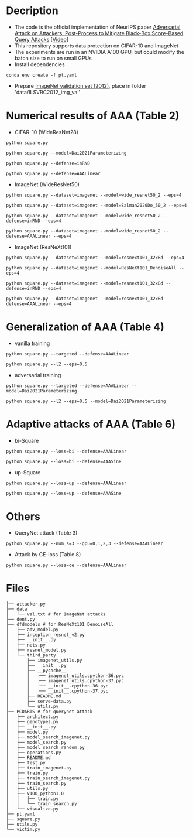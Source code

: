 # Decription
* The code is the official implementation of NeurIPS paper [Adversarial Attack on Attackers: Post-Process to Mitigate Black-Box Score-Based Query Attacks](https://arxiv.org/abs/2205.12134) [[Video](https://youtu.be/avrkUTjo7DA)]
* This repository supports data protection on CIFAR-10 and ImageNet
* The experiments are run in an NVIDIA A100 GPU, but could modify the batch size to run on small GPUs
* Install dependencies
```
conda env create -f pt.yaml
```
* Prepare [ImageNet validation set (2012)](http://www.image-net.org), place in folder 'data/ILSVRC2012_img_val'


# Numerical results of AAA (Table 2)
* CIFAR-10 (WideResNet28)
```
python square.py
```
```
python square.py --model=Dai2021Parameterizing
```
```
python square.py --defense=inRND
```
```
python square.py --defense=AAALinear
```

* ImageNet (WideResNet50)
```
python square.py --dataset=imagenet --model=wide_resnet50_2 --eps=4
```
```
python square.py --dataset=imagenet --model=Salman2020Do_50_2 --eps=4
```
```
python square.py --dataset=imagenet --model=wide_resnet50_2 --defense=inRND --eps=4
```
```
python square.py --dataset=imagenet --model=wide_resnet50_2 --defense=AAALinear --eps=4
```

* ImageNet (ResNeXt101)
```
python square.py --dataset=imagenet --model=resnext101_32x8d --eps=4
```
```
python square.py --dataset=imagenet --model=ResNeXt101_DenoiseAll --eps=4
```
```
python square.py --dataset=imagenet --model=resnext101_32x8d --defense=inRND --eps=4
```
```
python square.py --dataset=imagenet --model=resnext101_32x8d --defense=AAALinear --eps=4
```

# Generalization of AAA (Table 4)
* vanilla training
```
python square.py --targeted --defense=AAALinear
```
```
python square.py --l2 --eps=0.5
```
* adversarial training
```
python square.py --targeted --defense=AAALinear --model=Dai2021Parameterizing
```
```
python square.py --l2 --eps=0.5 --model=Dai2021Parameterizing
```

# Adaptive attacks of AAA (Table 6)
* bi-Square
```
python square.py --loss=bi --defense=AAALinear
```
```
python square.py --loss=bi --defense=AAASine
```
* up-Square
```
python square.py --loss=up --defense=AAALinear
```
```
python square.py --loss=up --defense=AAASine
```

# Others
* QueryNet attack (Table 3)
```
python square.py --num_s=3 --gpu=0,1,2,3 --defense=AAALinear
```
* Attack by CE-loss (Table 8)
```
python square.py --loss=ce --defense=AAALinear
```

# Files
```
├── attacker.py
├── data
│   └── val.txt # for ImageNet attacks
├── dent.py
├── dfdmodels # for ResNeXt101_DenoiseAll
│   ├── adv_model.py
│   ├── inception_resnet_v2.py
│   ├── __init__.py
│   ├── nets.py
│   ├── resnet_model.py
│   └── third_party
│       ├── imagenet_utils.py
│       ├── __init__.py
│       ├── __pycache__
│       │   ├── imagenet_utils.cpython-36.pyc
│       │   ├── imagenet_utils.cpython-37.pyc
│       │   ├── __init__.cpython-36.pyc
│       │   └── __init__.cpython-37.pyc
│       ├── README.md
│       ├── serve-data.py
│       └── utils.py
├── PCDARTS # for querynet attack
│   ├── architect.py
│   ├── genotypes.py
│   ├── __init__.py
│   ├── model.py
│   ├── model_search_imagenet.py
│   ├── model_search.py
│   ├── model_search_random.py
│   ├── operations.py
│   ├── README.md
│   ├── test.py
│   ├── train_imagenet.py
│   ├── train.py
│   ├── train_search_imagenet.py
│   ├── train_search.py
│   ├── utils.py
│   ├── V100_python1.0
│   │   ├── train.py
│   │   └── train_search.py
│   └── visualize.py
├── pt.yaml
├── square.py
├── utils.py
└── victim.py
```
